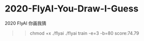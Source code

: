# 2020-FlyAI-You-Draw-I-Guess
2020 FlyAI 你画我猜

>> chmod +x ./flyai
>> ./flyai train -e=3 -b=80 
>> score:74.79
